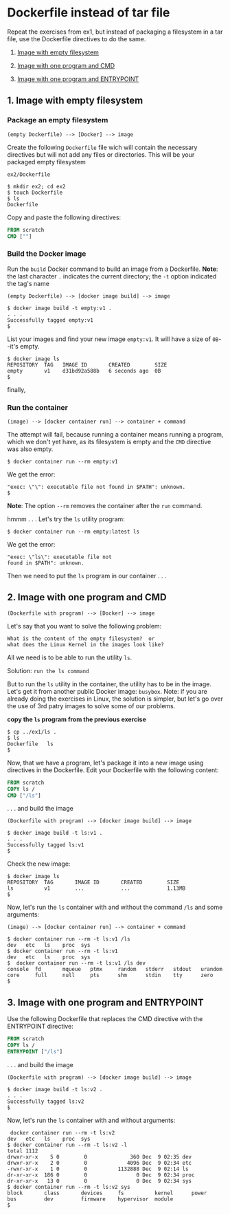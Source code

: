 # Dockerfile instead of tar file

Repeat the exercises from ex1, but instead of packaging a filesystem in a tar file, use the Dockerfile directives to do the same.

1. [Image with empty filesystem](https://github.com/irisqaz/practice-docker/blob/master/ex2/ex2.md#1-image-with-empty-filesystem)

2. [Image with one program and CMD](https://github.com/irisqaz/practice-docker/blob/master/ex2/ex2.md#2-image-with-one-program-and-cmd)

3. [Image with one program and ENTRYPOINT](https://github.com/irisqaz/practice-docker/blob/master/ex2/ex2.md#3-image-with-one-program-and-entrypoint)

## 1. Image with empty filesystem 


### Package an empty filesystem

```
(empty Dockerfile) --> [Docker] --> image
```

Create the following `Dockerfile` file wich will contain the necessary directives but will not add any files or directories.  This will be your packaged empty filesystem

`ex2/Dockerfile`

```shell
$ mkdir ex2; cd ex2
$ touch Dockerfile
$ ls
Dockerfile
```

Copy and paste the following directives:

```Dockerfile
FROM scratch
CMD [""]
```

### Build the Docker image

Run the `build` Docker command to build an image from a Dockerfile.
**Note**: the last character `.` indicates the current directory; the `-t` option indicated the tag's name
```
(empty Dockerfile) --> [docker image build] --> image

$ docker image build -t empty:v1 .
. . .
Successfully tagged empty:v1
$
```

List your images and find your new image `empty:v1`.  It will have a size of `0B`--it's empty.

```
$ docker image ls
REPOSITORY  TAG   IMAGE ID       CREATED        SIZE
empty       v1    d31bd92a588b   6 seconds ago  0B
$
```

finally,

### Run the container

```
(image) --> [docker container run] --> container + command
```

The attempt will fail, because running a container means running
a program, which we don't yet have, as its filesystem is empty and the `CMD` directive was also empty.

```shell
$ docker container run --rm empty:v1
```

We get the error:

```
"exec: \"\": executable file not found in $PATH": unknown.
$
```

**Note**: The option `--rm` removes the container after the `run` command.

hmmm . . . Let's try the `ls` utility program:

```shell
$ docker container run --rm empty:latest ls
```

We get the error:

```
"exec: \"ls\": executable file not 
found in $PATH": unknown.
```

Then we need to put the `ls` program in our container . . .

## 2. Image with one program and CMD

```
(Dockerfile with program) --> [Docker] --> image
```

Let's say that you want to solve the following problem:

```
What is the content of the empty filesystem?  or 
what does the Linux Kernel in the images look like?
```

All we need is  to be able to run the utility `ls`.

Solution:
`run the ls command`

But to run the `ls` utility in the container, the utility has to be in the image.  Let's get it from another public Docker image: `busybox`.  Note: if you are already doing the exercises in Linux, the solution is simpler, but let's go over the use of 3rd patry images to solve some of our problems.

**copy the `ls` program from the previous exercise**

```
$ cp ../ex1/ls .
$ ls
Dockerfile   ls
$
```

Now, that we have a program, let's package it into a new image using directives in the Dockerfile.  Edit your Dockerfile with the following content:

```Dockerfile
FROM scratch
COPY ls /
CMD ["/ls"]
```

. . . and build the image
```
(Dockerfile with program) --> [docker image build] --> image

$ docker image build -t ls:v1 .
. . .
Successfully tagged ls:v1
$
```

Check the new image:

```
$ docker image ls
REPOSITORY  TAG       IMAGE ID       CREATED        SIZE
ls          v1        ...            ...            1.13MB
$
```


Now, let's run the `ls` container with and without the command `/ls` and some arguments:

```
(image) --> [docker container run] --> container + command

$ docker container run --rm -t ls:v1 /ls
dev   etc   ls    proc  sys
$ docker container run --rm -t ls:v1
dev   etc   ls    proc  sys
$  docker container run --rm -t ls:v1 /ls dev
console  fd       mqueue   ptmx     random   stderr   stdout   urandom
core     full     null     pts      shm      stdin    tty      zero
$
```

## 3. Image with one program and ENTRYPOINT

Use the following Dockerfile that replaces the CMD directive with the ENTRYPOINT directive:

```Dockerfile
FROM scratch
COPY ls /
ENTRYPOINT ["/ls"]
```

. . . and build the image
```
(Dockerfile with program) --> [docker image build] --> image

$ docker image build -t ls:v2 .
. . .
Successfully tagged ls:v2
$
```

Now, let's run the `ls` container with and without arguments:

```
 docker container run --rm -t ls:v2
dev   etc   ls    proc  sys
$ docker container run --rm -t ls:v2 -l
total 1112
drwxr-xr-x    5 0        0              360 Dec  9 02:35 dev
drwxr-xr-x    2 0        0             4096 Dec  9 02:34 etc
-rwxr-xr-x    1 0        0          1132888 Dec  9 02:14 ls
dr-xr-xr-x  186 0        0                0 Dec  9 02:34 proc
dr-xr-xr-x   13 0        0                0 Dec  9 02:34 sys
$ docker container run --rm -t ls:v2 sys
block       class       devices     fs          kernel      power
bus         dev         firmware    hypervisor  module
$
```